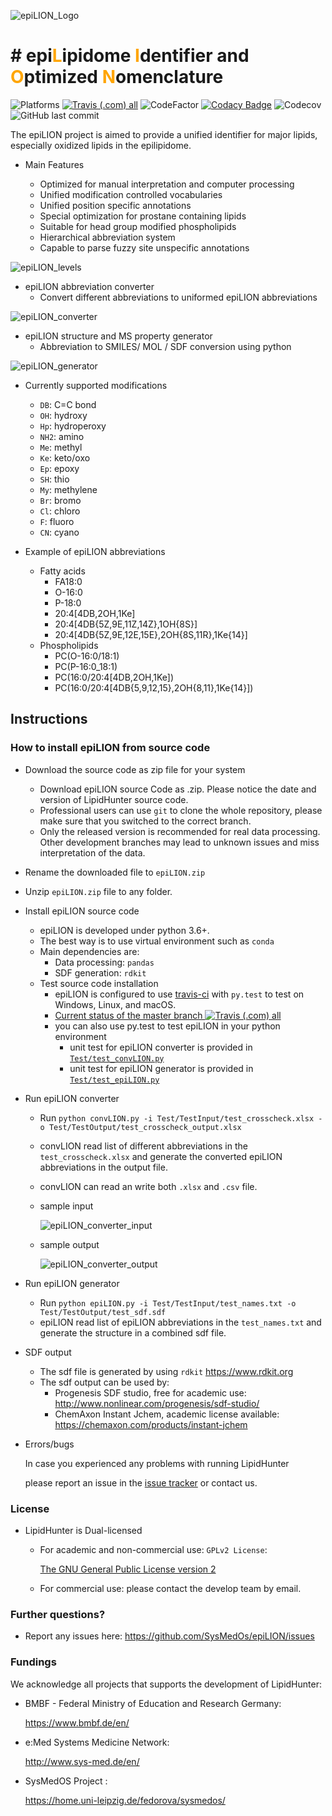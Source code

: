 ![epiLION_Logo](doc/images/epiLION_Logo.png)

# # epi<span style="color:orange">L</span>ipidome <span style="color:orange">I</span>dentifier and <span style="color:orange">O</span>ptimized <span style="color:orange">N</span>omenclature

![Platforms](https://img.shields.io/badge/Platform-Linux%20%7C%20macOS%20%7C%20Windows-blue.svg)
[![Travis (.com) all](https://img.shields.io/travis/com/SysMedOs/epiLION/master.svg)](https://travis-ci.com/SysMedOs/epiLION)
![CodeFactor](https://www.codefactor.io/repository/github/signalr/signalr/badge)
[![Codacy Badge](https://api.codacy.com/project/badge/Grade/c02db70257b64538af60df36c480b042)](https://app.codacy.com/app/zhixu.ni/epiLION?utm_source=github.com&utm_medium=referral&utm_content=SysMedOs/epiLION&utm_campaign=Badge_Grade_Dashboard)
![Codecov](https://img.shields.io/codecov/c/github/SysMedOs/epiLION.svg)
![GitHub last commit](https://img.shields.io/github/last-commit/SysMedOs/epiLION.svg)

The epiLION project is aimed to provide a unified identifier for major lipids, especially oxidized lipids
in the epilipidome.

-   Main Features

    -   Optimized for manual interpretation and computer processing
    -   Unified modification controlled vocabularies
    -   Unified position specific annotations
    -   Special optimization for prostane containing lipids
    -   Suitable for head group modified phospholipids
    -   Hierarchical abbreviation system  
    -   Capable to parse fuzzy site unspecific annotations

![epiLION_levels](doc/images/epiLION_levels.png)

-   epiLION abbreviation converter
    -   Convert different abbreviations to uniformed epiLION abbreviations

![epiLION_converter](doc/images/fig_converter.png)

-   epiLION structure and MS property generator
    -   Abbreviation to SMILES/ MOL / SDF conversion using python

![epiLION_generator](doc/images/fig_generator.png)

-   Currently supported modifications

    -   `DB`: C=C bond
    -   `OH`: hydroxy
    -   `Hp`: hydroperoxy
    -   `NH2`: amino
    -   `Me`: methyl
    -   `Ke`: keto/oxo
    -   `Ep`: epoxy
    -   `SH`: thio
    -   `My`: methylene
    -   `Br`: bromo
    -   `Cl`: chloro
    -   `F`: fluoro
    -   `CN`: cyano

-   Example of epiLION abbreviations
    -   Fatty acids
        -   FA18:0
        -   O-16:0
        -   P-18:0
        -   20:4[4DB,2OH,1Ke]
        -   20:4[4DB{5Z,9E,11Z,14Z},1OH{8S}]
        -   20:4[4DB{5Z,9E,12E,15E},2OH{8S,11R},1Ke{14}]
    -   Phospholipids
        -   PC(O-16:0/18:1)
        -   PC(P-16:0_18:1)
        -   PC(16:0/20:4[4DB,2OH,1Ke])
        -   PC(16:0/20:4[4DB{5,9,12,15},2OH{8,11},1Ke{14}]) 

## Instructions

### How to install epiLION from source code

-   Download the source code as zip file for your system

    -   Download epiLION source Code as .zip. Please notice the date and version of LipidHunter source code.
    -   Professional users can use `git` to clone the whole repository, please make sure that you switched to the correct branch.
    -   Only the released version is recommended for real data processing. Other development branches may lead to unknown issues and miss interpretation of the data.

-   Rename the downloaded file to `epiLION.zip`
-   Unzip `epiLION.zip` file to any folder.

-   Install epiLION source code

    -   epiLION is developed under python 3.6+.
    -   The best way is to use virtual environment such as `conda`
    -   Main dependencies are:
        -   Data processing: `pandas`
        -   SDF generation: `rdkit`
    -   Test source code installation
        -   epiLION is configured to use [travis-ci](https://travis-ci.com) with `py.test` to test on Windows, Linux, and macOS. 
        -   [Current status of the master branch ![Travis (.com) all](https://img.shields.io/travis/com/SysMedOs/epiLION/master.svg)](https://travis-ci.com/SysMedOs/epiLION/branches)
        -   you can also use py.test to test epiLION in your python environment
            -   unit test for epiLION converter is provided in [`Test/test_convLION.py`](Test/test_convLION.py)
            -   unit test for epiLION generator is provided in [`Test/test_epiLION.py`](Test/test_epiLION.py)

-   Run epiLION converter
    -   Run `python convLION.py -i Test/TestInput/test_crosscheck.xlsx -o Test/TestOutput/test_crosscheck_output.xlsx` 
    -   convLION read list of different abbreviations in the `test_crosscheck.xlsx` 
        and generate the converted epiLION abbreviations in the output file.
    -   convLION can read an write both `.xlsx` and `.csv` file.
    -   sample input

        ![epiLION_converter_input](doc/images/inLION.PNG)

    -   sample output

        ![epiLION_converter_output](doc/images/outLION.PNG)
                
-   Run epiLION generator

    -   Run `python epiLION.py -i Test/TestInput/test_names.txt -o Test/TestOutput/test_sdf.sdf` 
    -   epiLION read list of epiLION abbreviations in the `test_names.txt` 
        and generate the structure in a combined sdf file.

-   SDF output

    -   The sdf file is generated by using `rdkit` <https://www.rdkit.org>
    -   The sdf output can be used by:
        -   Progenesis SDF studio, free for academic use:
            <http://www.nonlinear.com/progenesis/sdf-studio/>
        -   ChemAxon Instant Jchem, academic license available: 
            <https://chemaxon.com/products/instant-jchem>

-   Errors/bugs

      In case you experienced any problems with running LipidHunter

      please report an issue in the [issue tracker](https://github.com/SysMedOs/epiLION/issues) or contact us.

### License

-   LipidHunter is Dual-licensed

    -   For academic and non-commercial use: `GPLv2 License`: 

          [The GNU General Public License version 2](https://www.gnu.org/licenses/old-licenses/gpl-2.0.en.html)

    -   For commercial use: please contact the develop team by email.

### Further questions?

-   Report any issues here: <https://github.com/SysMedOs/epiLION/issues>

### Fundings

We acknowledge all projects that supports the development of LipidHunter:

-   BMBF - Federal Ministry of Education and Research Germany:

      <https://www.bmbf.de/en/>

-   e:Med Systems Medicine Network:

      <http://www.sys-med.de/en/>

-   SysMedOS Project : 

      <https://home.uni-leipzig.de/fedorova/sysmedos/>
